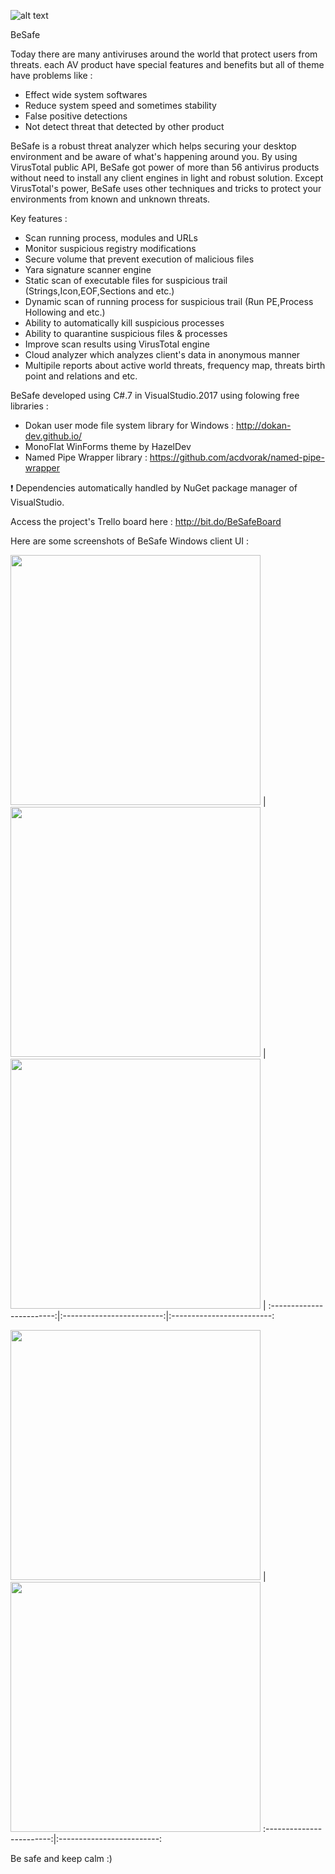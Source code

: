 ![alt text](https://github.com/MojtabaTajik/BeSafe/blob/master/Resources/Besaf_Logo.png)

BeSafe

Today there are many antiviruses around the world that protect users from threats. each AV product have special features and benefits but all of theme have problems like :

- Effect wide system softwares
- Reduce system speed and sometimes stability
- False positive detections
- Not detect threat that detected by other product

BeSafe is a robust threat analyzer which helps securing your desktop environment and be aware of what's happening around you.
By using VirusTotal public API, BeSafe got power of more than 56 antivirus products without need to install any client engines in light and robust solution.
Except VirusTotal's power, BeSafe uses other techniques and tricks to protect your environments from known and unknown threats.

Key features :

- Scan running process, modules and URLs
- Monitor suspicious registry modifications
- Secure volume that prevent execution of malicious files
- Yara signature scanner engine
- Static scan of executable files for suspicious trail (Strings,Icon,EOF,Sections and etc.)
- Dynamic scan of running process for suspicious trail (Run PE,Process Hollowing and etc.)
- Ability to automatically kill suspicious processes
- Ability to quarantine suspicious files & processes
- Improve scan results using VirusTotal engine
- Cloud analyzer which analyzes client's data in anonymous manner
- Multipile reports about active world threats, frequency map, threats birth point and relations and etc.

BeSafe developed using C#.7 in VisualStudio.2017 using folowing free libraries :

- Dokan user mode file system library for Windows : http://dokan-dev.github.io/
- MonoFlat WinForms theme by HazelDev
- Named Pipe Wrapper library                      : https://github.com/acdvorak/named-pipe-wrapper

:exclamation: Dependencies automatically handled by NuGet package manager of VisualStudio.

Access the project's Trello board here : http://bit.do/BeSafeBoard

Here are some screenshots of BeSafe Windows client UI :

<img width="400" src="https://raw.githubusercontent.com/MojtabaTajik/BeSafe/master/Resources/UI%20Screenshots/UI_Configuration.png"> |
<img width="400" src="https://raw.githubusercontent.com/MojtabaTajik/BeSafe/master/Resources/UI%20Screenshots/UI_Plugins.png"> |
<img width="400" src="https://raw.githubusercontent.com/MojtabaTajik/BeSafe/master/Resources/UI%20Screenshots/UI_Account.png"> |
:------------------------:|:-------------------------:|:-------------------------:

 <img width="400" src="https://raw.githubusercontent.com/MojtabaTajik/BeSafe/master/Resources/UI%20Screenshots/UI_ThreatInfo.png"> |
 <img width="400" src="https://raw.githubusercontent.com/MojtabaTajik/BeSafe/master/Resources/UI%20Screenshots/UI_LogHistory.png">
:------------------------:|:-------------------------:

Be safe and keep calm :)
